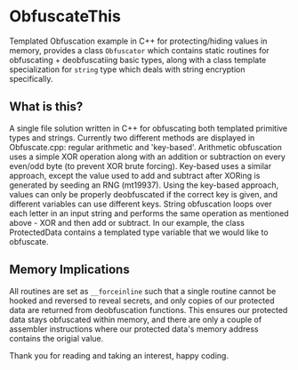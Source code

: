 # ObfuscateThis
Templated Obfuscation example in C++ for protecting/hiding values in memory, provides a class `Obfuscator` which contains static routines for obfuscating + deobfuscatiing basic types, along with a class template specialization for `string` type which deals with string encryption specifically.

## What is this?  
A single file solution written in C++ for obfuscating both templated primitive types and strings. Currently two different methods are displayed in Obfuscate.cpp: regular arithmetic and 'key-based'. Arithmetic obfuscation uses a simple XOR operation along with an addition or subtraction on every even/odd byte (to prevent XOR brute forcing). Key-based uses a similar approach, except the value used to add and subtract after XORing is generated by seeding an RNG (mt19937). Using the key-based approach, values can only be properly deobfuscated if the correct key is given, and different variables can use different keys. String obfuscation loops over each letter in an input string and performs the same operation as mentioned above - XOR and then add or subtract. In our example, the class ProtectedData contains a templated type variable that we would like to obfuscate.

## Memory Implications  
All routines are set as `__forceinline` such that a single routine cannot be hooked and reversed to reveal secrets, and only copies of our protected data are returned from deobfuscation functions. This ensures our protected data stays obfuscated within memory, and there are only a couple of assembler instructions where our protected data's memory address contains the origial value. 

Thank you for reading and taking an interest, happy coding.




